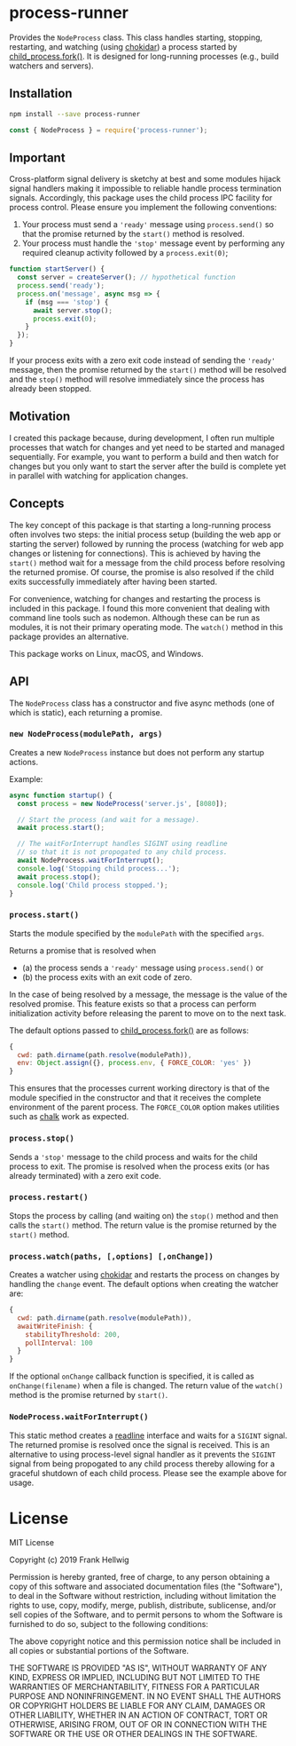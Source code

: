 # process-runner

Provides the `NodeProcess` class. This class handles starting, stopping, restarting, and watching (using [chokidar](https://www.npmjs.com/package/chokidar)) a process started by [child_process.fork()](https://nodejs.org/api/child_process.html#child_process_child_process_fork_modulepath_args_options). It is designed for long-running processes (e.g., build watchers and servers).

## Installation

```bash
npm install --save process-runner
```

```javascript
const { NodeProcess } = require('process-runner');
```

## Important

Cross-platform signal delivery is sketchy at best and some modules hijack signal handlers making it impossible to reliable handle process termination signals. Accordingly, this package uses the child process IPC facility for process control. Please ensure you implement the following conventions:

1. Your process must send a `'ready'` message using `process.send()` so that the promise returned by the `start()` method is resolved.
2. Your process must handle the `'stop'` message event by performing any required cleanup activity followed by a `process.exit(0)`;

```javascript
function startServer() {
  const server = createServer(); // hypothetical function
  process.send('ready');
  process.on('message', async msg => {
    if (msg === 'stop') {
      await server.stop();
      process.exit(0);
    }
  });
}
```

If your process exits with a zero exit code instead of sending the `'ready'` message, then the promise returned by the `start()` method will be resolved and the `stop()` method will resolve immediately since the process has already been stopped.

## Motivation

I created this package because, during development, I often run multiple processes that watch for changes and yet need to be started and managed sequentially. For example, you want to perform a build and then watch for changes but you only want to start the server after the build is complete yet in parallel with watching for application changes.

## Concepts

The key concept of this package is that starting a long-running process often involves two steps: the initial process setup (building the web app or starting the server) followed by running the process (watching for web app changes or listening for connections). This is achieved by having the `start()` method wait for a message from the child process before resolving the returned promise. Of course, the promise is also resolved if the child exits successfully immediately after having been started.

For convenience, watching for changes and restarting the process is included in this package. I found this more convenient that dealing with command line tools such as nodemon. Although these can be run as modules, it is not their primary operating mode. The `watch()` method in this package provides an alternative.

This package works on Linux, macOS, and Windows.

## API

The `NodeProcess` class has a constructor and five async methods (one of which is static), each returning a promise.

### `new NodeProcess(modulePath, args)`

Creates a new `NodeProcess` instance but does not perform any startup actions.

Example:

```javascript
async function startup() {
  const process = new NodeProcess('server.js', [8080]);

  // Start the process (and wait for a message).
  await process.start();

  // The waitForInterrupt handles SIGINT using readline
  // so that it is not propogated to any child process.
  await NodeProcess.waitForInterrupt();
  console.log('Stopping child process...');
  await process.stop();
  console.log('Child process stopped.');
}
```

### `process.start()`

Starts the module specified by the `modulePath` with the specified `args`.

Returns a promise that is resolved when

- (a) the process sends a `'ready'` message using `process.send()` or
- (b) the process exits with an exit code of zero.

In the case of being resolved by a message, the message is the value of the resolved promise. This feature exists so that a process can perform initialization activity before releasing the parent to move on to the next task.

The default options passed to [child_process.fork()](https://nodejs.org/api/child_process.html#child_process_child_process_fork_modulepath_args_options) are as follows:

```javascript
{
  cwd: path.dirname(path.resolve(modulePath)),
  env: Object.assign({}, process.env, { FORCE_COLOR: 'yes' })
}
```

This ensures that the processes current working directory is that of the module specified in the constructor and that it receives the complete environment of the parent process. The `FORCE_COLOR` option makes utilities such as
[chalk](https://www.npmjs.com/package/chalk) work as expected.

### `process.stop()`

Sends a `'stop'` message to the child process and waits for the child process to exit. The promise is resolved when the process exits (or has already terminated) with a zero exit code.

### `process.restart()`

Stops the process by calling (and waiting on) the `stop()` method and then calls the `start()` method. The return value is the promise returned by the `start()` method.

### `process.watch(paths, [,options] [,onChange])`

Creates a watcher using [chokidar](https://www.npmjs.com/package/chokidar) and restarts the process on changes by handling the `change` event. The default options when creating the watcher are:

```javascript
{
  cwd: path.dirname(path.resolve(modulePath)),
  awaitWriteFinish: {
    stabilityThreshold: 200,
    pollInterval: 100
  }
}
```

If the optional `onChange` callback function is specified, it is called as `onChange(filename)` when a file is changed. The return value of the `watch()` method is the promise returned by `start()`.

### `NodeProcess.waitForInterrupt()`

This static method creates a [readline](https://nodejs.org/api/readline.html#readline_readline_createinterface_options) interface and waits for a `SIGINT` signal. The returned promise is resolved once the signal is received. This is an alternative to using process-level signal handler as it prevents the `SIGINT` signal from being propogated to any child process thereby allowing for a graceful shutdown of each child process. Please see the example above for usage.

# License

MIT License

Copyright (c) 2019 Frank Hellwig

Permission is hereby granted, free of charge, to any person obtaining a copy
of this software and associated documentation files (the "Software"), to deal
in the Software without restriction, including without limitation the rights
to use, copy, modify, merge, publish, distribute, sublicense, and/or sell
copies of the Software, and to permit persons to whom the Software is
furnished to do so, subject to the following conditions:

The above copyright notice and this permission notice shall be included in all
copies or substantial portions of the Software.

THE SOFTWARE IS PROVIDED "AS IS", WITHOUT WARRANTY OF ANY KIND, EXPRESS OR
IMPLIED, INCLUDING BUT NOT LIMITED TO THE WARRANTIES OF MERCHANTABILITY,
FITNESS FOR A PARTICULAR PURPOSE AND NONINFRINGEMENT. IN NO EVENT SHALL THE
AUTHORS OR COPYRIGHT HOLDERS BE LIABLE FOR ANY CLAIM, DAMAGES OR OTHER
LIABILITY, WHETHER IN AN ACTION OF CONTRACT, TORT OR OTHERWISE, ARISING FROM,
OUT OF OR IN CONNECTION WITH THE SOFTWARE OR THE USE OR OTHER DEALINGS IN THE
SOFTWARE.
